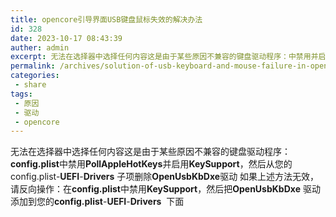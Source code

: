 ```yaml
---
title: opencore引导界面USB键盘鼠标失效的解决办法
id: 328
date: 2023-10-17 08:43:39
auther: admin
excerpt: 无法在选择器中选择任何内容这是由于某些原因不兼容的键盘驱动程序：中禁用并启用，然后从您的子项删除驱动如果上述方法无效，请反向操作：在中禁用，然后把驱动添加到您的下面
permalink: /archives/solution-of-usb-keyboard-and-mouse-failure-in-opencore-boot-interface
categories:
 - share
tags: 
 - 原因
 - 驱动
 - opencore
---
```


无法在选择器中选择任何内容这是由于某些原因不兼容的键盘驱动程序：
**config.plist**中禁用**PollAppleHotKeys**并启用**KeySupport**，然后从您的config.plist-**UEFI**-**Drivers** 子项删除**OpenUsbKbDxe**驱动
如果上述方法无效，请反向操作：在**config.plist**中禁用**KeySupport**，然后把**OpenUsbKbDxe**
驱动添加到您的**config.plist**-**UEFI**-**Drivers**  下面